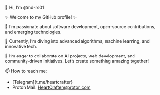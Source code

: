 👋 Hi, I’m @md-rs01

✨ Welcome to my GitHub profile! ✨

👀 I’m passionate about software development, open-source contributions, and emerging technologies.

🌱 Currently, I’m diving into advanced algorithms, machine learning, and innovative tech.

💞️ I’m eager to collaborate on AI projects, web development, and community-driven initiatives. Let’s create something amazing together!

📫 How to reach me:
- [Telegram]{t.me/heartcrafter}
- Proton Mail: HeartCrafter@proton.com
